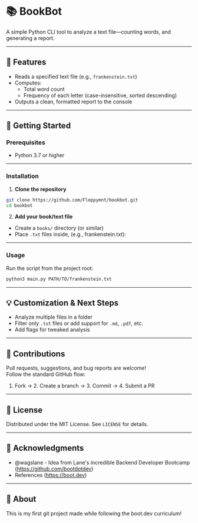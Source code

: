 # 📚 BookBot

A simple Python CLI tool to analyze a text file—counting words, and generating a report.

---

## 🧰 Features

- Reads a specified text file (e.g., `frankenstein.txt`)
- Computes:
  - Total word count
  - Frequency of each letter (case-insensitive, sorted descending)
- Outputs a clean, formatted report to the console

---

## 🚀 Getting Started

### Prerequisites

- Python 3.7 or higher

---

### Installation

1. **Clone the repository**

```bash
git clone https://github.com/Floppymnt/bookbot.git
cd bookbot
```

2. **Add your book/text file**

- Create a `books/` directory (or similar)
- Place `.txt` files inside, (e.g., frankenstein.txt):

---

### Usage

Run the script from the project root:

```bash
python3 main.py PATH/TO/frankenstein.txt
```

---

## 💡 Customization & Next Steps

- Analyze multiple files in a folder  
- Filter only `.txt` files or add support for `.md`, `.pdf`, etc.
- Add flags for tweaked analysis

---

## 🤝 Contributions

Pull requests, suggestions, and bug reports are welcome!  
Follow the standard GitHub flow:
1. Fork → 2. Create a branch → 3. Commit → 4. Submit a PR

---

## 🧾 License

Distributed under the MIT License. See `LICENSE` for details.

---

## 📄 Acknowledgments

- @wagslane - Idea from Lane's incredible Backend Developer Bootcamp (https://github.com/bootdotdev)
- References (https://boot.dev)

---

## 📝 About

This is my first git project made while following the boot.dev curriculum!  
